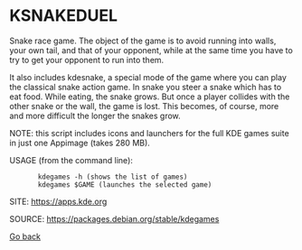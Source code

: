 # KSNAKEDUEL

 Snake race game. The object of the game is to avoid running 
 into walls, your own tail, and that of your opponent, while 
 at the same time you have to try to get your opponent to 
 run into them.
 
 It also includes kdesnake, a special mode of the game where 
 you can play the classical snake action game. In snake you 
 steer a snake which has to eat food. While eating, the snake 
 grows. But once a player collides with the other snake or 
 the wall, the game is lost. This becomes, of course, more 
 and more difficult the longer the snakes grow.  
 
 NOTE: this script includes icons and launchers for the 
 full KDE games suite in just one Appimage (takes 280 MB).
 
 USAGE (from the command line):
 
           kdegames -h (shows the list of games)
           kdegames $GAME (launches the selected game)
           
 SITE: https://apps.kde.org

 SOURCE: https://packages.debian.org/stable/kdegames

 [Go back](https://portable-linux-apps.github.io/apps.html)

